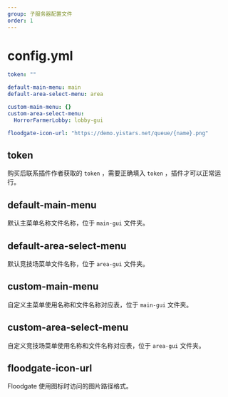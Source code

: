 ```yaml
---
group: 子服务器配置文件
order: 1
---
```


# config.yml

```yaml
token: ""

default-main-menu: main
default-area-select-menu: area

custom-main-menu: {}
custom-area-select-menu:
  HorrorFarmerLobby: lobby-gui

floodgate-icon-url: "https://demo.yistars.net/queue/{name}.png"
```

## token
购买后联系插件作者获取的 `token` ，需要正确填入 `token` ，插件才可以正常运行。

## default-main-menu
默认主菜单名称文件名称，位于 `main-gui` 文件夹。

## default-area-select-menu
默认竞技场菜单文件名称，位于 `area-gui` 文件夹。

## custom-main-menu
自定义主菜单使用名称和文件名称对应表，位于 `main-gui` 文件夹。

## custom-area-select-menu
自定义竞技场菜单使用名称和文件名称对应表，位于 `area-gui` 文件夹。

## floodgate-icon-url
Floodgate 使用图标时访问的图片路径格式。
